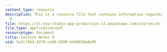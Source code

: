 ```yaml
---
content_type: resource
description: This is a resource file that contains information regarding lecture note
  9.
file: https://ol-ocw-studio-app-production.s3.amazonaws.com/courses/ec-715-d-lab-disseminating-innovations-for-the-common-good-spring-2007/5e3c74b44276ca86b586b4d8018e8a95_MITEC_715S07_notes09.pdf
file_type: application/pdf
resourcetype: Document
title: Lecture Notes 9
uid: 5e3c74b4-4276-ca86-b586-b4d8018e8a95
---
```

